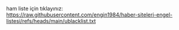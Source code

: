 ham liste için tıklayınız: https://raw.githubusercontent.com/engin1984/haber-siteleri-engel-listesi/refs/heads/main/ublacklist.txt
